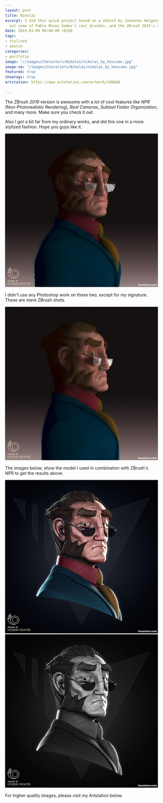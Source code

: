 ```yaml
---
layout: post
title: Nikolai
excerpt: I did this quick project based on a sketch by Johannes Helgeson, to test
  out some of Pablo Munoz Gomez's cool brushes, and the ZBrush 2019's new NPR feature.
date: 2019-03-09 00:00:00 +0330
tags:
- stylized
- sketch
categories:
- portfolio
image: "//images/Characters/Nikolai/nikolai_by_hossimo.jpg"
image-sm: "/images/Characters/Nikolai/nikolai_by_hossimo.jpg"
featured: true
showtags: true
artstation: https://www.artstation.com/artwork/VdNbQ4

---
```

The _ZBrush 2019_ version is awesome with a lot of cool features like _NPR_ (Non-Photorealistic Rendering), _Real Cameras_, _Subtool Folder Organization_, and many more. Make sure you check it out.

Also I got a bit far from my ordinary works, and did this one in a more stylized fashion. Hope you guys like it.

<img src="/images/Characters/Nikolai/nikolai_by_hossimo.jpg" alt="nikolai_by_hossimo" class="responsive">

I didn't use any Photoshop work on these two, except for my signature. These are mere ZBrush shots.

<img src="/images/Characters/Nikolai/nikolai_by_hossimo_side.jpg" alt="nikolai_by_hossimo_side" class="responsive">

The images below, show the model I used in combination with ZBrush's NPR to get the results above.

<img src="/images/Characters/Nikolai/nikolai_by_hossimo_color.jpg" alt="nikolai_by_hossimo_color" class="responsive">

<img src="/images/Characters/Nikolai/nikolai_by_hossimo_model.jpg" alt="nikolai_by_hossimo_model" class="responsive">

For higher quality images, please visit my Artstation below.